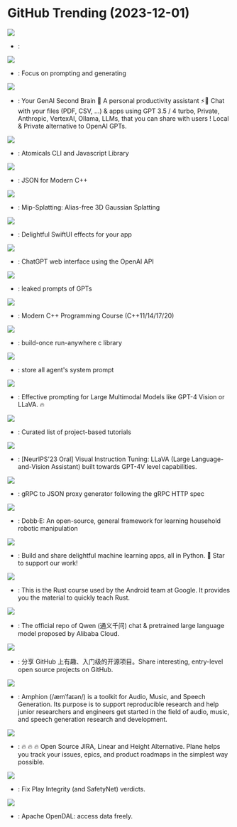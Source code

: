 # GitHub Trending (2023-12-01)

![](https://img.shields.io/badge/Python-New%201-green?style=flat-square&logo=appveyor)
- [](https://github.comundefined): 

![](https://img.shields.io/badge/Python-New%20897-green?style=flat-square&logo=appveyor)
- [](https://github.comundefined): Focus on prompting and generating

![](https://img.shields.io/badge/TypeScript-New%20310-green?style=flat-square&logo=appveyor)
- [](https://github.comundefined): Your GenAI Second Brain 🧠 A personal productivity assistant ⚡️🤖 Chat with your files (PDF, CSV, ...) & apps using GPT 3.5 / 4 turbo, Private, Anthropic, VertexAI, Ollama, LLMs, that you can share with users ! Local & Private alternative to OpenAI GPTs.

![](https://img.shields.io/badge/TypeScript-New%2025-green?style=flat-square&logo=appveyor)
- [](https://github.comundefined): Atomicals CLI and Javascript Library

![](https://img.shields.io/badge/C%2B%2B-New%20144-green?style=flat-square&logo=appveyor)
- [](https://github.comundefined): JSON for Modern C++

![](https://img.shields.io/badge/Python-New%2029-green?style=flat-square&logo=appveyor)
- [](https://github.comundefined): Mip-Splatting: Alias-free 3D Gaussian Splatting

![](https://img.shields.io/badge/Swift-New%20172-green?style=flat-square&logo=appveyor)
- [](https://github.comundefined): Delightful SwiftUI effects for your app

![](https://img.shields.io/badge/Svelte-New%2038-green?style=flat-square&logo=appveyor)
- [](https://github.comundefined): ChatGPT web interface using the OpenAI API

![](https://img.shields.io/badge/none-New%20474-green?style=flat-square&logo=appveyor)
- [](https://github.comundefined): leaked prompts of GPTs

![](https://img.shields.io/badge/none-New%202-green?style=flat-square&logo=appveyor)
- [](https://github.comundefined): Modern C++ Programming Course (C++11/14/17/20)

![](https://img.shields.io/badge/C-New%20115-green?style=flat-square&logo=appveyor)
- [](https://github.comundefined): build-once run-anywhere c library

![](https://img.shields.io/badge/C-New%20952-green?style=flat-square&logo=appveyor)
- [](https://github.comundefined): store all agent's system prompt

![](https://img.shields.io/badge/Python-New%20227-green?style=flat-square&logo=appveyor)
- [](https://github.comundefined): Effective prompting for Large Multimodal Models like GPT-4 Vision or LLaVA. 🔥

![](https://img.shields.io/badge/none-New%20307-green?style=flat-square&logo=appveyor)
- [](https://github.comundefined): Curated list of project-based tutorials

![](https://img.shields.io/badge/Python-New%2052-green?style=flat-square&logo=appveyor)
- [](https://github.comundefined): [NeurIPS'23 Oral] Visual Instruction Tuning: LLaVA (Large Language-and-Vision Assistant) built towards GPT-4V level capabilities.

![](https://img.shields.io/badge/Go-New%20110-green?style=flat-square&logo=appveyor)
- [](https://github.comundefined): gRPC to JSON proxy generator following the gRPC HTTP spec

![](https://img.shields.io/badge/G-code-New%2065-green?style=flat-square&logo=appveyor)
- [](https://github.comundefined): Dobb·E: An open-source, general framework for learning household robotic manipulation

![](https://img.shields.io/badge/Python-New%20106-green?style=flat-square&logo=appveyor)
- [](https://github.comundefined): Build and share delightful machine learning apps, all in Python. 🌟 Star to support our work!

![](https://img.shields.io/badge/Rust-New%20135-green?style=flat-square&logo=appveyor)
- [](https://github.comundefined): This is the Rust course used by the Android team at Google. It provides you the material to quickly teach Rust.

![](https://img.shields.io/badge/Python-New%20289-green?style=flat-square&logo=appveyor)
- [](https://github.comundefined): The official repo of Qwen (通义千问) chat & pretrained large language model proposed by Alibaba Cloud.

![](https://img.shields.io/badge/Python-New%20218-green?style=flat-square&logo=appveyor)
- [](https://github.comundefined): 分享 GitHub 上有趣、入门级的开源项目。Share interesting, entry-level open source projects on GitHub.

![](https://img.shields.io/badge/Python-New%2035-green?style=flat-square&logo=appveyor)
- [](https://github.comundefined): Amphion (/æmˈfaɪən/) is a toolkit for Audio, Music, and Speech Generation. Its purpose is to support reproducible research and help junior researchers and engineers get started in the field of audio, music, and speech generation research and development.

![](https://img.shields.io/badge/TypeScript-New%20260-green?style=flat-square&logo=appveyor)
- [](https://github.comundefined): 🔥 🔥 🔥 Open Source JIRA, Linear and Height Alternative. Plane helps you track your issues, epics, and product roadmaps in the simplest way possible.

![](https://img.shields.io/badge/C%2B%2B-New%2070-green?style=flat-square&logo=appveyor)
- [](https://github.comundefined): Fix Play Integrity (and SafetyNet) verdicts.

![](https://img.shields.io/badge/Rust-New%2049-green?style=flat-square&logo=appveyor)
- [](https://github.comundefined): Apache OpenDAL: access data freely.

